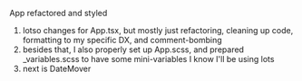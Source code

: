 App refactored and styled
1. lotso changes for App.tsx, but mostly just refactoring, cleaning up code, formatting to my specific DX, and comment-bombing
2. besides that, I also properly set up App.scss, and prepared _variables.scss to have some mini-variables I know I'll be using lots
3. next is DateMover